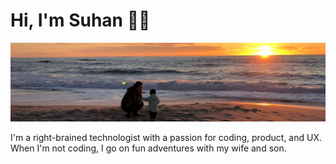# Hi, I'm Suhan 🖖🏻 

![Hero Banner](https://raw.githubusercontent.com/suhanw/suhanw/master/assets/bg.jpeg)

I'm a right-brained technologist with a passion for coding, product, and UX. When I'm not coding, I go on fun adventures with my wife and son.

<!--
**suhanw/suhanw** is a ✨ _special_ ✨ repository because its `README.md` (this file) appears on your GitHub profile.

Here are some ideas to get you started:

- 🔭 I’m currently working on ...
- 🌱 I’m currently learning ...
- 👯 I’m looking to collaborate on ...
- 🤔 I’m looking for help with ...
- 💬 Ask me about ...
- 📫 How to reach me: ...
- 😄 Pronouns: ...
- ⚡ Fun fact: ...
-->

